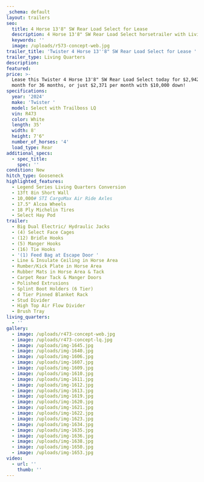 ```yaml
---
_schema: default
layout: trailers
seo:
  title: 4 Horse 13'8" SW Rear Load Select for Lease
  description: 4 Horse 13'8" SW Rear Load Select horsetrailer with Living Quarters
  keywords: ''
  image: /uploads/r573-concept-web.jpg
trailer_title: 'Twister 4 Horse 13''8" SW Rear Load Select for Lease '
trailer_type: Living Quarters
description:
featured:
price: >-
  Lease this Twister 4 Horse 13'8" SW Rear Load Select today for $2,942 per
  month for 36 months, or just $2,371 per month with $10,000 down! 
specifications:
  year: '2024'
  make: 'Twister '
  model: Select with Trailboss LQ
  vin: R473
  color: White
  length: 35'
  width: 8'
  height: 7'6"
  number_of_horses: '4'
  load_type: Rear
additional_specs:
  - spec_title:
    spec: ''
condition: New
hitch_type: Gooseneck
highlighted_features:
  - Legend Series Living Quarters Conversion
  - 13ft 8in Short Wall
  - 10,000# STI CargoMax Air Ride Axles
  - 17.5" Alcoa Wheels
  - 18 Ply Michelin Tires
  - Select Hay Pod
trailer:
  - Big Dual Electric/ Hydraulic Jacks
  - (4) Select Face Cages
  - (12) Bridle Hooks
  - (5) Manger Hooks
  - (16) Tie Hooks
  - '(1) Feed Bag at Escape Door '
  - Line & Insulate Ceiling in Horse Area
  - Rumber/Kick Plate in Horse Area
  - Rubber Mats in Horse Area & Tack
  - Carpet Rear Tack & Manger Doors
  - Polished Extrusions
  - Splint Boot Holders (6 Tier)
  - 4 Tier Pinned Blanket Rack
  - Stud Divider
  - High Top Air Flow Divider
  - Brush Tray
living_quarters:
  - ''
gallery:
  - image: /uploads/r473-concept-web.jpg
  - image: /uploads/r473-concept-lq.jpg
  - image: /uploads/img-1645.jpg
  - image: /uploads/img-1640.jpg
  - image: /uploads/img-1606.jpg
  - image: /uploads/img-1607.jpg
  - image: /uploads/img-1609.jpg
  - image: /uploads/img-1610.jpg
  - image: /uploads/img-1611.jpg
  - image: /uploads/img-1612.jpg
  - image: /uploads/img-1613.jpg
  - image: /uploads/img-1619.jpg
  - image: /uploads/img-1620.jpg
  - image: /uploads/img-1621.jpg
  - image: /uploads/img-1622.jpg
  - image: /uploads/img-1623.jpg
  - image: /uploads/img-1634.jpg
  - image: /uploads/img-1635.jpg
  - image: /uploads/img-1636.jpg
  - image: /uploads/img-1638.jpg
  - image: /uploads/img-1650.jpg
  - image: /uploads/img-1653.jpg
video:
  - url: ''
    thumb: ''
---
```

